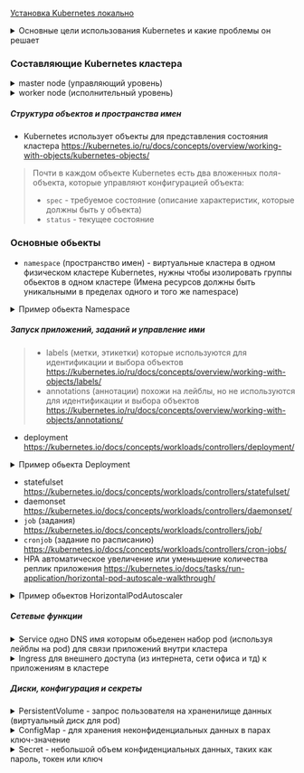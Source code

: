 [Установка Kubernetes локально](docs/LOCAL_INSTALL.mdLOCAL_INSTALL.md)

<details>
  <summary>Основные цели использования Kubernetes и какие проблемы он решает</summary>

Kubernetes нужен для управления контейнеризованными рабочими нагрузками и сервисами
- при правильной настройке гарантирует отсутствие простоев
- упрощает мониторинг сервисов
- автоматическое распределение нагрузки на имеющихся ресурсах в зависимости от требований
- автоматизированные развертывание (деплой сервисов), откаты при ошибках
- самоконтроль, перезапустит упавшие контейнеры, проверит что контейнеры работают как "нужно" и многое другое

>  Оркестрация — это выполнение определенного рабочего процесса: сначала сделай A, затем B, затем C. Напротив, Kubernetes содержит набор независимых, компонуемых процессов управления, которые непрерывно переводит текущее состояние к предполагаемому состоянию. Неважно, как добраться от А до С. Это делает систему более простой в использовании, более мощной, надежной, устойчивой и расширяемой

</details>

### Составляющие Kubernetes кластера

<details>
  <summary>master node (управляющий уровень)</summary>

https://kubernetes.io/ru/docs/concepts/overview/components/#плоскость-управления-компонентами

- `kube-apiserver` - клиентская часть панели управления Kubernetes
- `etcd` - высоконадёжное хранилище данных в формате "ключ-значение", основное хранилище всех данных кластера в Kubernetes
- `kube-scheduler` - отслеживает созданные поды без привязанного узла и выбирает узел, на котором они должны работать
- `kube-controller-manager` - уведомляет и реагирует на сбои node, поддерживает правильное количество pod для каждого объекта контроллера репликации в системе,  связывает Services и Pods, создает стандартные учетные записи и токены доступа API для новых namespace

</details>

<details>
  <summary>worker node (исполнительный уровень)</summary>

https://kubernetes.io/ru/docs/concepts/overview/components/#компоненты-узла

- `kubelet` - агент который следит за тем, чтобы контейнеры были запущены в поде
- `kube-proxy` - конфигурирует правила сети на узлах (service), при помощи которых разрешаются сетевые подключения к вашими подам изнутри и снаружи кластера
- `Среда выполнения контейнера` - это программа, предназначенная для выполнения контейнеров (Docker, containerd, CRI-O)

</details>

##### Структура объектов и пространства имен

- Kubernetes использует объекты для представления состояния кластера https://kubernetes.io/ru/docs/concepts/overview/working-with-objects/kubernetes-objects/

> Почти в каждом объекте Kubernetes есть два вложенных поля-объекта, которые управляют конфигурацией объекта:
> - `spec` - требуемое состояние (описание характеристик, которые должны быть у объекта)
> - `status` - текущее состояние

### Основные обьекты

- `namespace` (пространство имен) - виртуальные кластера в одном физическом кластере Kubernetes, нужны чтобы изолировать группы обьектов в одном кластере (Имена ресурсов должны быть уникальными в пределах одного и того же namespace) 

<details>
  <summary>Пример обьекта Namespace</summary>

```yaml
apiVersion: v1
kind: Namespace
metadata:
  name: <insert-namespace-name-here> # имя namespace
```

</details>

##### Запуск приложений, заданий и управление ими

> - labels (метки, этикетки) которые используются для идентификации и выбора объектов https://kubernetes.io/ru/docs/concepts/overview/working-with-objects/labels/
> - annotations (аннотации) похожи на лейблы, но не используются для идентификации и выбора объектов https://kubernetes.io/ru/docs/concepts/overview/working-with-objects/annotations/

- deployment https://kubernetes.io/docs/concepts/workloads/controllers/deployment/

<details>
  <summary>Пример обьекта Deployment</summary>

```yaml
apiVersion: apps/v1
kind: Deployment
metadata:
  name: nginx-deployment
  labels: # используются для идентификации и выбора объектов
    app.kubernetes.io/name: nginx-deployment
    app.kubernetes.io/version: latest
    app.kubernetes.io/component: nginx-deployment
  annotations:
    imageregistry: "https://hub.docker.com/"
spec:
  replicas: 3 # можно удалить если используем HPA который сам будет следить за числом реплик (описание и пример ниже)
  selector:
    matchLabels:
      app.kubernetes.io/name: nginx-deployment
  template:
    metadata:
      labels:
        app.kubernetes.io/name: nginx-deployment
    spec:
      affinity:
        podAntiAffinity: # анти зависимость чтобы реплики pod разьехались по разным node
          preferredDuringSchedulingIgnoredDuringExecution: 
          - weight: 100
            podAffinityTerm:
              labelSelector:
                matchExpressions:
                - key: app.kubernetes.io/name
                  operator: In
                  values:
                  - nginx-deployment # создавать на node где нет pod с лейблом app.kubernetes.io/name: nginx-deployment
              topologyKey: "topology.kubernetes.io/zone" # стараться размещать pod в разных зонах доступности
      terminationGracePeriodSeconds: 60 # после отправки приложению сигнала 'Заверши работу' даем ему 60 сек закончить свою работу и умереть, иначе убиваем
      containers:
      - name: nginx
        image: nginx:latest
        ports:
        - name: http
          containerPort: 8080
        resources:
          requests: # запросы ресурсов по которым kube-scheduler ищет на какую node разместить pod
            memory: "150Mi"
            cpu: "250m"
          limits:
            memory: "150Mi" # если приложение попытается использовать больше памяти, Kubernetes убьет его
            cpu: "500m" # если приложение попытается использовать больше ресурсов CPU поставит его в очередь xD
        livenessProbe: # проверяет 'живо ли приложение' и если нет, перезапускает его
          httpGet:
            path: /
            port: http
          initialDelaySeconds: 5
          periodSeconds: 5
        readinessProbe: # проверяет 'может ли приложение принимать запросы'
          httpGet:
            path: /
            port: http
          initialDelaySeconds: 5
          periodSeconds: 5
```

</details>

- statefulset https://kubernetes.io/docs/concepts/workloads/controllers/statefulset/
- daemonset https://kubernetes.io/docs/concepts/workloads/controllers/daemonset/
- `job` (задания) https://kubernetes.io/docs/concepts/workloads/controllers/job/
- `cronjob` (задание по расписанию) https://kubernetes.io/docs/concepts/workloads/controllers/cron-jobs/
- HPA автоматическое увеличение или уменьшение количества реплик приложения https://kubernetes.io/docs/tasks/run-application/horizontal-pod-autoscale-walkthrough/

<details>
  <summary>Пример обьектов HorizontalPodAutoscaler</summary>

```yaml
apiVersion: autoscaling/v2
kind: HorizontalPodAutoscaler # автоматическое увеличение или уменьшение количества реплик приложения
metadata:
  name: nginx-hpa
spec:
  scaleTargetRef:
    apiVersion: apps/v1
    kind: Deployment
    name: nginx-deployment
  minReplicas: 3
  maxReplicas: 4
  metrics:
  - type: Resource
    resource:
      name: cpu
      target:
        type: Utilization
        averageUtilization: 60
```

</details>

##### Сетевые функции

<details>
  <summary>Service одно DNS имя которым обьеденен набор pod (используя лейблы на pod) для связи приложений внутри кластера</summary>

https://kubernetes.io/docs/concepts/services-networking/service/

```yaml
apiVersion: v1
kind: Service
metadata:
  name: nginx-service # одно DNS имя которым обьеденен набор pod (используя лейблы на pod в selector ниже)
spec:
  selector:
    app.kubernetes.io/name: nginx-deployment # выбирает pod по лейблу
  ports:
    - protocol: TCP
      port: 80
      targetPort: http
```

</details>

<details>
  <summary>Ingress для внешнего доступа (из интернета, сети офиса и тд) к приложениям в кластере</summary>

https://kubernetes.io/docs/concepts/services-networking/ingress/

```yaml
apiVersion: networking.k8s.io/v1
kind: Ingress
metadata:
  name: nginx-ingress
  annotations:
    nginx.ingress.kubernetes.io/rewrite-target: /
spec:
  ingressClassName: nginx-example
  rules:
  - http:
      paths:
      - path: /api/v1
        pathType: Prefix
        backend:
          service:
            name: nginx-service
            port:
              number: 80
```

</details>

##### Диски, конфигурация и секреты

<details>
  <summary>PersistentVolume - запрос пользователя на храненилище данных (виртуальный диск для pod)</summary>

https://kubernetes.io/docs/concepts/storage/persistent-volumes/

```yaml
apiVersion: v1
kind: PersistentVolume
metadata:
  name: nginx-pvc
spec:
  capacity:
    storage: 5Gi # обьем запрашиваемого диска
  accessModes:
    - ReadWriteOnce # режим доступа который разрешает нескольким pod получать доступ к pvc, когда pod запущены на одной node
  storageClassName: nginx-storageclass # имя обьекта 'storageClass' который хранит параметры подключения к системе хранения данных (дисковым массивам и тд)
```

</details>

<details>
  <summary>ConfigMap - для хранения неконфиденциальных данных в парах ключ-значение</summary>

https://kubernetes.io/docs/concepts/configuration/configmap/

```yaml
apiVersion: v1
kind: ConfigMap # имя конфигмапа по котрому мы будем его добавлять в pod
metadata:
  name: nginx-configmap
data:
  # настройки вида ключ=знач; у каждого ключа есть свое значение
  player_initial_lives: "3"
  ui_properties_file_name: "user-interface.properties"
  # запись в виде файла game.properties который можно будет использовать в контейнерах
  game.properties: |
    enemy.types=aliens,monsters
    player.maximum-lives=5
```

</details>

<details>
  <summary>Secret - небольшой объем конфиденциальных данных, таких как пароль, токен или ключ</summary>

https://kubernetes.io/docs/concepts/configuration/secret/

```yaml
apiVersion: v1
kind: Secret
metadata:
  name: nginx-secret # имя секрета по котрому мы его будем подключать в наши pod
type: Opaque # тип: произвольные пользовательские данные (все типы https://kubernetes.io/docs/concepts/configuration/secret/#secret-types )
data:
  USER_NAME: aDm1n
  PASSWORD: myStr0ngPa5SworD
```

</details>
